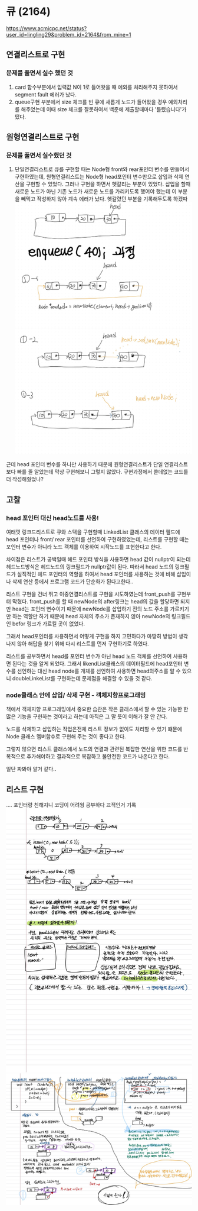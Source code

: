 # 큐 (2164) 
https://www.acmicpc.net/status?user_id=lingling29&problem_id=2164&from_mine=1 
## 연결리스트로 구현
###  문제를 풀면서 실수 했던 것
1. card 함수부분에서 입력값 N이 1로 들어왓을 때 예외를 처리해주지 못하여서 segment fault 에러가 났다. 
2. queue구현 부분에서 size 체크를 빈 큐에 새롭게 노드가 들어왔을 경우 예외처리를 해주었는데 이때 size 체크를 잘못하여서 백준에 제출할때마다 '틀렸습니다'가 떴다.
## 원형연결리스트로 구현
### 문제를 풀면서 실수했던 것
1. 단일연결리스트로 큐를 구현할 때는 Node형 front와 rear포인터 변수를 만들어서 구현하였는데, 원형연결리스트는 Node형 head포인터 변수만으로 삽입과 삭제 연산을 구현할 수 있었다. 그러나 구현을 하면서 헷갈리는 부분이 있었다. 삽입을 할때 새로운 노드가 아닌 기존 노드가 새로운 노드를 가리키도록 했어야 했는데 이 부분을 빼먹고 작성하지 않아 계속 에러가 났다. 헷갈렸던 부분을 기록해두도록 하겠따
![Alt text](01-1.jpg)
![Alt text](02-1.jpg)

근데 head 포인터 변수를 하나만 사용하기 때문에 원형연결리스트가 단일 연결리스트보다 빠를 줄 알았는데
막상 구현해보니 그렇지 않았다. 구현과정에서 쓸데없는 코드를 더 작성해줬었나?



## 고찰
### head 포인터 대신 head노드를 사용!
여태껏 링크드리스트로 큐와 스택을 구현할때 LinkedList 클래스의 데이터 필드에 head 포인터나  front/ rear 포인터를 선언하여 구현하였었는데, 리스트를 구현할 때는  포인터 변수가 아니라 노드 객체를 이용하여 시작노드를 표현한다고 한다.
   
 차이점은 리스트가 공백일때 헤드 포인터 방식을 사용하면 head 값이 nullptr이 되는데 헤드노드방식은 헤드노드의 링크필드가 nullptr값이 된다. 따라서 head 노드의 링크필드가 실직적인 헤드 포인터의 역할을 하여서 head 포인터를 사용하는 것에 비해 삽입이나 삭제 연산 등에서 프로그램 코드가 단순화가 된다고한다.. 

리스트 구현을 건너 뛰고 이중연결리스트를 구현을 시도하였는데 front_push를 구현부터 막혔다.  front_push를 할 때 newNode의 after링크는 head의 값을 할당하면 되지만 
  head는 포인터 변수이기 때문에 newNode를 삽입하기 전의 노드 주소를 가르키기만 하는 역할만 하기 때문에 head 자체의 주소가 존재하지 않아 newNode의 링크필드인 befor 링크가 가르킬 곳이 없었다.

그래서 head포인터를 사용하면서 어떻게 구현을 하지 고민하다가 마땅히 방법이 생각나지 않아 해답을 찾기 위해 다시 리스트를 먼저 구현하기로 하였다.   

리스트를 공부하면서 head를 포인터 변수가 아닌 head 노드 객체를 선언하여 사용하면 된다는 것을 알게 되었다. 그래서 likendList클래스의 데이터필드에 head포인터 변수를 선언하는 대신 head node를 개체를 선언하여 사용하면 head의주소를 알 수 있으니 doubleLinkeList를 구현하는데 문제점을 해결할 수 있을 것 같다. 


### node클래스 안에 삽입/ 삭제 구현 - 객체지향프로그래밍
책에서 객체지향 프로그래밍에서 중요한 습관은 작은 클래스에서 할 수 있는 가능한 한 많은 기능을 구현하는 것이라고 하는데 아직은 그 말 뜻이 이해가 잘 안 간다.

노드를 삭제하고 삽입하는 작업은전체 리스트 정보가 없이도 처리할 수 있기 떄문에 Node 클래스 멤버함수로 구현해 주는 것이 좋다고 한다. 

  그렇지 않으면 리스트 클래스에서 노드의 연결과 관련된 복잡한 연산을 위한 코드를 반복적으로 추가해야하고 결과적으로 복잡하고 불안전한 코드가 나온다고 한다. 

  일단 짜봐야 알거 같다..

## 리스트 구현
.... 포인터랑 친해지니 코딩이 어려웡
공부하다 끄적인거 기록
![Alt text](01.jpg)
![Alt text](02.jpg)